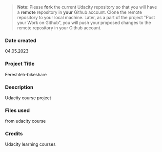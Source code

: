>**Note**: Please **fork** the current Udacity repository so that you will have a **remote** repository in **your** Github account. Clone the remote repository to your local machine. Later, as a part of the project "Post your Work on Github", you will push your proposed changes to the remote repository in your Github account.

### Date created
04.05.2023
### Project Title
Fereshteh-bikeshare
### Description
Udacity course project
### Files used
from udacity course
### Credits
Udacity learning courses